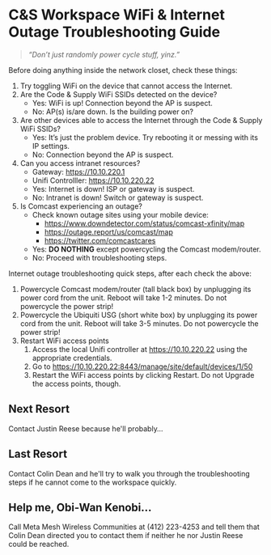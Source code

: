# C&S Workspace WiFi & Internet Outage Troubleshooting Guide

> _“Don’t just randomly power cycle stuff, yinz.”_

Before doing anything inside the network closet, check these things:

1. Try toggling WiFi on the device that cannot access the Internet.
1. Are the Code & Supply WiFi SSIDs detected on the device?
    * Yes: WiFi is up! Connection beyond the AP is suspect.
    * No: AP(s) is/are down. Is the building power on?
1. Are other devices able to access the Internet through the Code & Supply WiFi SSIDs?
    * Yes: It’s just the problem device. Try rebooting it or messing with its IP settings.
    * No: Connection beyond the AP is suspect.
1. Can you access intranet resources? 
    * Gateway: https://10.10.220.1
    * Unifi Controlller: https://10.10.220.22
    * Yes: Internet is down! ISP or gateway is suspect.
    * No: Intranet is down! Switch or gateway is suspect.
1. Is Comcast experiencing an outage?
    * Check known outage sites using your mobile device:
        * https://www.downdetector.com/status/comcast-xfinity/map
        * https://outage.report/us/comcast/map
        * https://twitter.com/comcastcares
    * Yes: **DO NOTHING** except powercycling the Comcast modem/router.
    * No: Proceed with troubleshooting steps.

Internet outage troubleshooting quick steps, after each check the above:

1. Powercycle Comcast modem/router (tall black box) by unplugging its power cord from the unit. Reboot will take 1-2 minutes. Do not powercycle the power strip!
1. Powercycle the Ubiquiti USG (short white box) by unplugging its power cord from the unit. Reboot will take 3-5 minutes. Do not powercycle the power strip!
1. Restart WiFi access points
    1. Access the local Unifi controller at https://10.10.220.22 using the appropriate credentials.
    1. Go to https://10.10.220.22:8443/manage/site/default/devices/1/50
    1. Restart the WiFi access points by clicking Restart. Do not Upgrade the access points, though.

## Next Resort

Contact Justin Reese because he'll probably…

## Last Resort

Contact Colin Dean and he'll try to walk you through the troubleshooting steps if he cannot come to the workspace quickly.

## Help me, Obi-Wan Kenobi…

Call Meta Mesh Wireless Communities at (412) 223-4253 and tell them that Colin Dean directed you to contact them if neither he nor Justin Reese could be reached.
